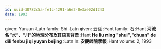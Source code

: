 ```yaml
---
id: uuid-38782c5a-fe1c-4291-a6e2-0e3ae02d1243
date: 1993
---
```


given: Yunsun :Latn
family: Shi :Latn
given: 云孫 :Hant
family: 石 :Hant
**河流名“水”、“川”的地理分布及其語言背景** :Hant
**He liu ming "shui", "chuan" de dili fenbu ji qi yuyan beijing** :Latn
In: 
**安慶師院學報** :Hant
volume: 2, 1993